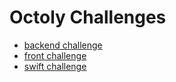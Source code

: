 # Octoly Challenges

- [backend challenge](https://github.com/octoly/jobs/tree/master/backend)
- [front challenge](https://github.com/octoly/jobs/tree/master/frontend)
- [swift challenge](https://github.com/octoly/jobs/tree/master/swift)
